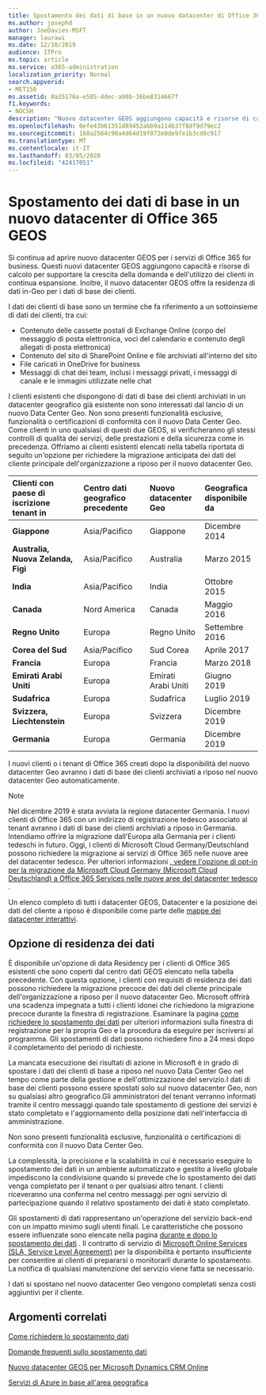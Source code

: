 ```yaml
---
title: Spostamento dei dati di base in un nuovo datacenter di Office 365 GEOS
ms.author: josephd
author: JoeDavies-MSFT
manager: laurawi
ms.date: 12/10/2019
audience: ITPro
ms.topic: article
ms.service: o365-administration
localization_priority: Normal
search.appverid:
- MET150
ms.assetid: 0a35176a-e585-4dec-a90b-36be8314667f
f1.keywords:
- NOCSH
description: "Nuovo datacenter GEOS aggiungono capacità e risorse di calcolo per supportare la crescente domanda e la crescita dell'utilizzo dei clienti. Inoltre, il nuovo datacenter GEOS offre la residenza di dati in-Geo per i dati di base dei clienti. I dati dei clienti di base sono un termine che fa riferimento a un sottoinsieme di dati dei clienti definiti nelle condizioni dei servizi online Microsoft: contenuto delle cassette postali di Exchange Online (corpo del messaggio di posta elettronica, voci del calendario e contenuto degli allegati di posta elettronica) e contenuto del sito di SharePoint Online e file archiviati all'interno del sito e i file caricati in OneDrive for business."
ms.openlocfilehash: 0efe43b61351d89452abb9a114b37f8df9d79ec2
ms.sourcegitcommit: 160a2564c90a4d64d19f072e0de9fe1b3cd0c917
ms.translationtype: MT
ms.contentlocale: it-IT
ms.lasthandoff: 03/05/2020
ms.locfileid: "42417051"
---
```

# <a name="moving-core-data-to-new-office-365-datacenter-geos"></a>Spostamento dei dati di base in un nuovo datacenter di Office 365 GEOS

Si continua ad aprire nuovo datacenter GEOS per i servizi di Office 365 for business. Questi nuovi datacenter GEOS aggiungono capacità e risorse di calcolo per supportare la crescita della domanda e dell'utilizzo dei clienti in continua espansione. Inoltre, il nuovo datacenter GEOS offre la residenza di dati in-Geo per i dati di base dei clienti. 

I dati dei clienti di base sono un termine che fa riferimento a un sottoinsieme di dati dei clienti, tra cui: 
- Contenuto delle cassette postali di Exchange Online (corpo del messaggio di posta elettronica, voci del calendario e contenuto degli allegati di posta elettronica)
- Contenuto del sito di SharePoint Online e file archiviati all'interno del sito
- File caricati in OneDrive for business
- Messaggi di chat dei team, inclusi i messaggi privati, i messaggi di canale e le immagini utilizzate nelle chat
  
I clienti esistenti che dispongono di dati di base dei clienti archiviati in un datacenter geografico già esistente non sono interessati dal lancio di un nuovo Data Center Geo. Non sono presenti funzionalità esclusive, funzionalità o certificazioni di conformità con il nuovo Data Center Geo. Come clienti in uno qualsiasi di questi due GEOS, si verificheranno gli stessi controlli di qualità dei servizi, delle prestazioni e della sicurezza come in precedenza. Offriamo ai clienti esistenti elencati nella tabella riportata di seguito un'opzione per richiedere la migrazione anticipata dei dati del cliente principale dell'organizzazione a riposo per il nuovo datacenter Geo.
  
|**Clienti con paese di iscrizione tenant in**|**Centro dati geografico precedente**|**Nuovo datacenter Geo**|**Geografica disponibile da**|
|:-----|:-----|:-----|:-----|
|**Giappone**| Asia/Pacifico | Giappone | Dicembre 2014 |
|**Australia, Nuova Zelanda, Figi**| Asia/Pacifico | Australia | Marzo 2015 |
|**India**| Asia/Pacifico | India | Ottobre 2015 |
|**Canada**| Nord America | Canada | Maggio 2016 |
|**Regno Unito**| Europa | Regno Unito | Settembre 2016 |
|**Corea del Sud**| Asia/Pacifico | Sud Corea | Aprile 2017 |
|**Francia**| Europa | Francia | Marzo 2018 |
|**Emirati Arabi Uniti**| Europa | Emirati Arabi Uniti | Giugno 2019 |
|**Sudafrica**| Europa | Sudafrica | Luglio 2019 |
|**Svizzera, Liechtenstein**| Europa | Svizzera | Dicembre 2019 |
|**Germania**| Europa | Germania | Dicembre 2019 |
  
I nuovi clienti o i tenant di Office 365 creati dopo la disponibilità del nuovo datacenter Geo avranno i dati di base dei clienti archiviati a riposo nel nuovo datacenter Geo automaticamente.


>[!Note]
>Nel dicembre 2019 è stata avviata la regione datacenter Germania. I nuovi clienti di Office 365 con un indirizzo di registrazione tedesco associato al tenant avranno i dati di base dei clienti archiviati a riposo in Germania. Intendiamo offrire la migrazione dall'Europa alla Germania per i clienti tedeschi in futuro. Oggi, i clienti di Microsoft Cloud Germany/Deutschland possono richiedere la migrazione ai servizi di Office 365 nelle nuove aree del datacenter tedesco. Per ulteriori informazioni [, vedere l'opzione di opt-in per la migrazione da Microsoft Cloud Germany (Microsoft Cloud Deutschland) a Office 365 Services nelle nuove aree del datacenter tedesco](https://aka.ms/office365germanymoveoptin) .
>
  
Un elenco completo di tutti i datacenter GEOS, Datacenter e la posizione dei dati del cliente a riposo è disponibile come parte delle [mappe dei datacenter interattivi](https://office.com/datamaps). 
  
## <a name="data-residency-option"></a>Opzione di residenza dei dati

È disponibile un'opzione di data Residency per i clienti di Office 365 esistenti che sono coperti dal centro dati GEOS elencato nella tabella precedente. Con questa opzione, i clienti con requisiti di residenza dei dati possono richiedere la migrazione precoce dei dati del cliente principale dell'organizzazione a riposo per il nuovo datacenter Geo.  Microsoft offrirà una scadenza impegnata a tutti i clienti idonei che richiedono la migrazione precoce durante la finestra di registrazione.  Esaminare la pagina [come richiedere lo spostamento dei dati](request-your-data-move.md) per ulteriori informazioni sulla finestra di registrazione per la propria Geo e la procedura da eseguire per iscriversi al programma.  Gli spostamenti di dati possono richiedere fino a 24 mesi dopo il completamento del periodo di richieste.

La mancata esecuzione dei risultati di azione in Microsoft è in grado di spostare i dati dei clienti di base a riposo nel nuovo Data Center Geo nel tempo come parte della gestione e dell'ottimizzazione del servizio.I dati di base dei clienti possono essere spostati solo sul nuovo datacenter Geo, non su qualsiasi altro geografico.Gli amministratori del tenant verranno informati tramite il centro messaggi quando tale spostamento di gestione dei servizi è stato completato e l'aggiornamento della posizione dati nell'interfaccia di amministrazione.
   
Non sono presenti funzionalità esclusive, funzionalità o certificazioni di conformità con il nuovo Data Center Geo.
    
La complessità, la precisione e la scalabilità in cui è necessario eseguire lo spostamento dei dati in un ambiente automatizzato e gestito a livello globale impediscono la condivisione quando si prevede che lo spostamento dei dati venga completato per il tenant o per qualsiasi altro tenant. I clienti riceveranno una conferma nel centro messaggi per ogni servizio di partecipazione quando il relativo spostamento dei dati è stato completato. 
    
Gli spostamenti di dati rappresentano un'operazione del servizio back-end con un impatto minimo sugli utenti finali. Le caratteristiche che possono essere influenzate sono elencate nella pagina [durante e dopo lo spostamento dei dati](during-and-after-your-data-move.md) . Il contratto di servizio di [Microsoft Online Services (SLA, Service Level Agreement)](https://go.microsoft.com/fwlink/p/?LinkId=523897) per la disponibilità è pertanto insufficiente per consentire ai clienti di prepararsi o monitorarli durante lo spostamento. La notifica di qualsiasi manutenzione del servizio viene fatta se necessario. 

I dati si spostano nel nuovo datacenter Geo vengono completati senza costi aggiuntivi per il cliente.
    
## <a name="related-topics"></a>Argomenti correlati 
 
[Come richiedere lo spostamento dati](request-your-data-move.md)
    
[Domande frequenti sullo spostamento dati](data-move-faq.md)
  
[Nuovo datacenter GEOS per Microsoft Dynamics CRM Online](https://go.microsoft.com/fwlink/p/?Linkid=615924)
  
[Servizi di Azure in base all'area geografica](https://azure.microsoft.com/regions/)

